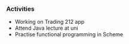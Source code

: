 ### Activities
- Working on Trading 212 app
- Attend Java lecture at uni
- Practise functional programming in Scheme